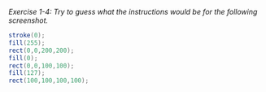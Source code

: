 _Exercise 1-4: Try to guess what the instructions would be for the following screenshot._

```java
stroke(0);
fill(255);
rect(0,0,200,200);
fill(0);
rect(0,0,100,100);
fill(127);
rect(100,100,100,100);
```
